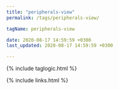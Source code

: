 ```yaml
---
title: "peripherals-view"
permalink: /tags/peripherals-view/

tagName: peripherals-view

date: 2020-08-17 14:59:59 +0300
last_updated: 2020-08-17 14:59:59 +0300

---
```


{% include taglogic.html %}

{% include links.html %}
